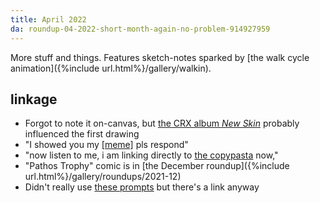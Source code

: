 ```yaml
---
title: April 2022
da: roundup-04-2022-short-month-again-no-problem-914927959
---
```

More stuff and things. Features sketch-notes sparked by [the walk cycle animation]({%include url.html%}/gallery/walkin).

## linkage
- Forgot to note it on-canvas, but <a href="https://www.youtube.com/watch?v=28T5N7Z-02c" class="ext">the CRX album <i>New Skin</i></a> probably influenced the first drawing
- "I showed you my <a href="https://knowyourmeme.com/memes/i-showed-you-my-dick-please-respond" class="ext">[meme]</a> pls respond"
- "now listen to me, i am linking directly to <a href="https://knowyourmeme.com/memes/green-mm-bambi-copypasta" class="ext">the copypasta</a> now,"
- "Pathos Trophy" comic is in [the December roundup]({%include url.html%}/gallery/roundups/2021-12)
- Didn't really use <a href="https://www.deviantart.com/misslunarose/art/Touching-Meme-blank-829516168" class="ext">these prompts</a> but there's a link anyway